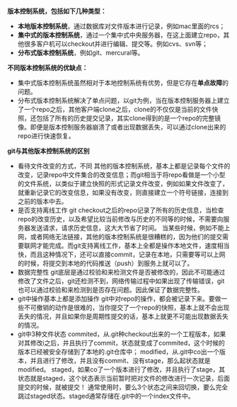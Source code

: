 **版本控制系统，包括如下几种类型：**

- **本地版本控制系统**，通过数据库对文件版本进行记录，例如mac里面的rcs；
- **集中式的版本控制系统**，通过一个集中式中央服务器，在这上面建立repo，其他很多客户机可以checkout并进行编辑、提交等。例如cvs、svn等；
- **分布式版本控制系统**，例如git、mercural等。

**不同版本控制系统的优缺点：**

- 集中式版本控制系统虽然相对于本地控制系统有优势，但是它存在**单点故障**的问题。
- 分布式版本控制系统解决了单点问题，以git为例，当在版本控制服务器上建立了一个repo之后，其他客户端clone之后，clone的不仅仅是当前的文件快照，还包括了所有的历史提交记录，其实clone得到的是一个repo的完整镜像。即便是版本控制服务器崩溃了或者出现数据丢失，可以通过clone出来的repo进行快速恢复。

**git与其他版本控制系统的区别**

- 看待文件改变的方式，不同
  其他的版本控制系统，基本上都是记录每个文件的改变，记录repo中文件集合的改变信息；而git相当于将repo看做是一个小型的文件系统，以类似于建立快照的形式记录文件改变，例如如果文件改变了，就重新记录它的改变信息，如果没有改变，则直接建立一个符号链接，连接到之前的版本中去。
- 是否支持离线工作
  git checkout之后的repo记录了所有的历史信息，当检查repo的改变历史，以及希望比较当前修改与历史的不同等的时候，不需要向服务器发送请求，请求历史信息，这大大节省了时间。
  当某些时候，例如不能上网，或者网络无法链接，其他的版本控制系统是很糟糕的，因为他们的提交需要联网才能完成。而git支持离线工作，基本上全都是操作本地文件，速度相当快，而且这种情况下，还可以直接commit，记录在本地，只需要等可以上网的时候，将提交到本地的代码推送（push）到服务上就可以了。
- 数据完整性
  git底层是通过校验和来检测文件是否被修改的，因此不可能通过修改了文件之后，git还检测不到，网络传输过程中如果出现了传输错误，git也可以通过校验和来检测到是否存在问题。因此保证了数据完整性。
- git中操作基本上都是添加操作
  git中对repo的操作，都会被记录下来。要做一些不可撤销的动作是很难的，当你提交了一个repo的快照，基本上就不会出现丢失的情况，并且如果你是周期性提交的话，基本上就更不可能出现数据丢失的情况。
- git中3种文件状态
  commited，从.git种checkout出来的一个工程版本，如果对其修改i之后，并且执行了commit，状态就变成了commited，这个时候的版本已经被安全存储到了本地的.git仓库中；
  modified，从.git中co出一个版本，并且进行了修改，并且没有commit、没有stage，那么起状态就是modified。
  staged，如果co了一个版本进行了修改，并且执行了stage，其状态就是staged，这个状态表示当前暂时把对文件的修改进行一次记录，后面提交的时候，就被提交！
  通常使用时，要么3个状态之间来回切换，要么完全跳过staged状态。staged通常存储在.git中的一个index文件中。